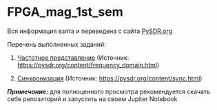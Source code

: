 # FPGA_mag_1st_sem

Вся информация взята и переведена с сайта [PySDR.org](https://pysdr.org/index.html)

Перечень выполненных заданий:

1. [Частотное представление](https://colab.research.google.com/drive/164630Z_nNHKefJG5VQki50iwu1h4xPTL?usp=sharing) (Источник: https://pysdr.org/content/frequency_domain.html)

2. [Синхронизация](./Synchronization/Synchronization.ipynb) (Источник: https://pysdr.org/content/sync.html)

_**Примечание:**_ для полноценного просмотра рекомендуется скачать себе репозиторий и запустить на своем Jupiter Notebook
